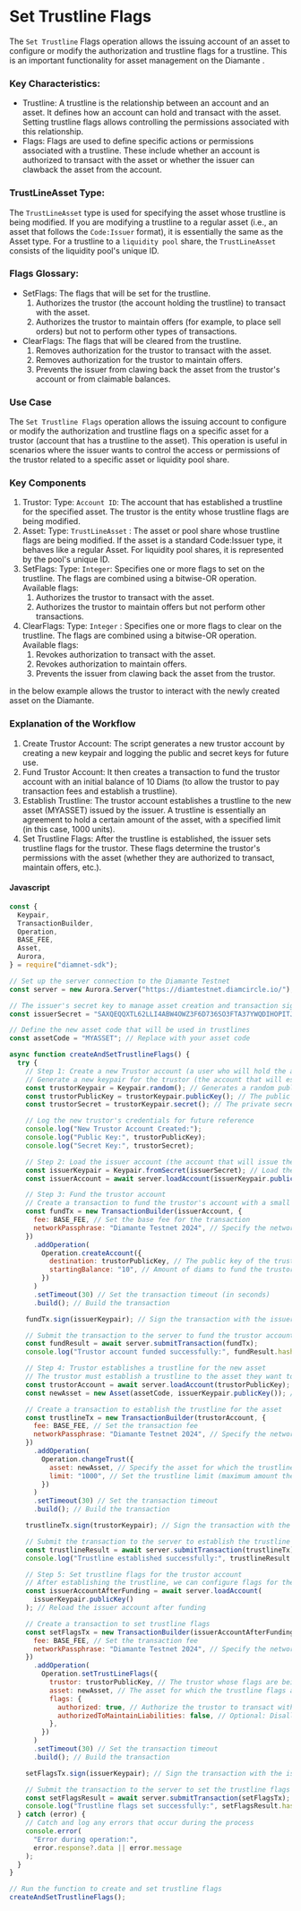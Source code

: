 # Set Trustline Flags

The `Set Trustline` Flags operation allows the issuing account of an asset to configure or modify the authorization and trustline flags for a trustline. This is an important functionality for asset management on the Diamante .

### Key Characteristics:

- Trustline: A trustline is the relationship between an account and an asset. It defines how an account can hold and transact with the asset. Setting trustline flags allows controlling the permissions associated with this relationship.
- Flags: Flags are used to define specific actions or permissions associated with a trustline. These include whether an account is authorized to transact with the asset or whether the issuer can clawback the asset from the account.

### TrustLineAsset Type:

The `TrustLineAsset` type is used for specifying the asset whose trustline is being modified. If you are modifying a trustline to a regular asset (i.e., an asset that follows the `Code:Issuer` format), it is essentially the same as the Asset type. For a trustline to a `liquidity pool` share, the `TrustLineAsset` consists of the liquidity pool's unique ID.

### Flags Glossary:

- SetFlags: The flags that will be set for the trustline.
  1.  Authorizes the trustor (the account holding the trustline) to transact with the asset.
  2.  Authorizes the trustor to maintain offers (for example, to place sell orders) but not to perform other types of transactions.
- ClearFlags: The flags that will be cleared from the trustline.
  1.  Removes authorization for the trustor to transact with the asset.
  2.  Removes authorization for the trustor to maintain offers.
  3.  Prevents the issuer from clawing back the asset from the trustor's account or from claimable balances.

### Use Case

The `Set Trustline Flags` operation allows the issuing account to configure or modify the authorization and trustline flags on a specific asset for a trustor (account that has a trustline to the asset). This operation is useful in scenarios where the issuer wants to control the access or permissions of the trustor related to a specific asset or liquidity pool share.

### Key Components

1. Trustor: Type: `Account ID`: The account that has established a trustline for the specified asset. The trustor is the entity whose trustline flags are being modified.
2. Asset: Type: `TrustLineAsset` : The asset or pool share whose trustline flags are being modified. If the asset is a standard Code:Issuer type, it behaves like a regular Asset. For liquidity pool shares, it is represented by the pool's unique ID.
3. SetFlags: Type: `Integer`: Specifies one or more flags to set on the trustline. The flags are combined using a bitwise-OR operation. Available flags:
   1. Authorizes the trustor to transact with the asset.
   2. Authorizes the trustor to maintain offers but not perform other transactions.
4. ClearFlags: Type: `Integer` : Specifies one or more flags to clear on the trustline. The flags are combined using a bitwise-OR operation. Available flags:
   1. Revokes authorization to transact with the asset.
   2. Revokes authorization to maintain offers.
   3. Prevents the issuer from clawing back the asset from the trustor.

in the below example allows the trustor to interact with the newly created asset on the Diamante.

### Explanation of the Workflow

1. Create Trustor Account: The script generates a new trustor account by creating a new keypair and logging the public and secret keys for future use.
2. Fund Trustor Account: It then creates a transaction to fund the trustor account with an initial balance of 10 Diams (to allow the trustor to pay transaction fees and establish a trustline).
3. Establish Trustline: The trustor account establishes a trustline to the new asset (MYASSET) issued by the issuer. A trustline is essentially an agreement to hold a certain amount of the asset, with a specified limit (in this case, 1000 units).
4. Set Trustline Flags: After the trustline is established, the issuer sets trustline flags for the trustor. These flags determine the trustor's permissions with the asset (whether they are authorized to transact, maintain offers, etc.).

<!-- tabs:start -->

#### **Javascript**

```js
const {
  Keypair,
  TransactionBuilder,
  Operation,
  BASE_FEE,
  Asset,
  Aurora,
} = require("diamnet-sdk");

// Set up the server connection to the Diamante Testnet
const server = new Aurora.Server("https://diamtestnet.diamcircle.io/");

// The issuer's secret key to manage asset creation and transaction signing
const issuerSecret = "SAXQEQQXTL62LLI4ABW4OWZ3F6D736SO3FTA37YWQDIHOPITJYEMJY67";

// Define the new asset code that will be used in trustlines
const assetCode = "MYASSET"; // Replace with your asset code

async function createAndSetTrustlineFlags() {
  try {
    // Step 1: Create a new Trustor account (a user who will hold the asset)
    // Generate a new keypair for the trustor (the account that will establish the trustline)
    const trustorKeypair = Keypair.random(); // Generates a random public/private key pair
    const trustorPublicKey = trustorKeypair.publicKey(); // The public key of the trustor
    const trustorSecret = trustorKeypair.secret(); // The private secret key of the trustor

    // Log the new trustor's credentials for future reference
    console.log("New Trustor Account Created:");
    console.log("Public Key:", trustorPublicKey);
    console.log("Secret Key:", trustorSecret);

    // Step 2: Load the issuer account (the account that will issue the asset)
    const issuerKeypair = Keypair.fromSecret(issuerSecret); // Load the issuer's keypair from the secret key
    const issuerAccount = await server.loadAccount(issuerKeypair.publicKey()); // Load the issuer's account details from the server

    // Step 3: Fund the trustor account
    // Create a transaction to fund the trustor's account with a small starting balance (e.g., 10 diams)
    const fundTx = new TransactionBuilder(issuerAccount, {
      fee: BASE_FEE, // Set the base fee for the transaction
      networkPassphrase: "Diamante Testnet 2024", // Specify the network for the transaction
    })
      .addOperation(
        Operation.createAccount({
          destination: trustorPublicKey, // The public key of the trustor being funded
          startingBalance: "10", // Amount of diams to fund the trustor's account with
        })
      )
      .setTimeout(30) // Set the transaction timeout (in seconds)
      .build(); // Build the transaction

    fundTx.sign(issuerKeypair); // Sign the transaction with the issuer's keypair

    // Submit the transaction to the server to fund the trustor account
    const fundResult = await server.submitTransaction(fundTx);
    console.log("Trustor account funded successfully:", fundResult.hash); // Log the result of the fund transaction

    // Step 4: Trustor establishes a trustline for the new asset
    // The trustor must establish a trustline to the asset they want to transact with
    const trustorAccount = await server.loadAccount(trustorPublicKey); // Load the trustor's account details
    const newAsset = new Asset(assetCode, issuerKeypair.publicKey()); // Create a new asset instance with the issuer's public key

    // Create a transaction to establish the trustline for the asset
    const trustlineTx = new TransactionBuilder(trustorAccount, {
      fee: BASE_FEE, // Set the transaction fee
      networkPassphrase: "Diamante Testnet 2024", // Specify the network for the transaction
    })
      .addOperation(
        Operation.changeTrust({
          asset: newAsset, // Specify the asset for which the trustline is being established
          limit: "1000", // Set the trustline limit (maximum amount the trustor can hold of the asset)
        })
      )
      .setTimeout(30) // Set the transaction timeout
      .build(); // Build the transaction

    trustlineTx.sign(trustorKeypair); // Sign the transaction with the trustor's keypair

    // Submit the transaction to the server to establish the trustline
    const trustlineResult = await server.submitTransaction(trustlineTx);
    console.log("Trustline established successfully:", trustlineResult.hash); // Log the result of the trustline transaction

    // Step 5: Set trustline flags for the trustor account
    // After establishing the trustline, we can configure flags for the trustor account regarding the asset
    const issuerAccountAfterFunding = await server.loadAccount(
      issuerKeypair.publicKey()
    ); // Reload the issuer account after funding

    // Create a transaction to set trustline flags
    const setFlagsTx = new TransactionBuilder(issuerAccountAfterFunding, {
      fee: BASE_FEE, // Set the transaction fee
      networkPassphrase: "Diamante Testnet 2024", // Specify the network for the transaction
    })
      .addOperation(
        Operation.setTrustLineFlags({
          trustor: trustorPublicKey, // The trustor whose flags are being set
          asset: newAsset, // The asset for which the trustline flags are being set
          flags: {
            authorized: true, // Authorize the trustor to transact with the asset
            authorizedToMaintainLiabilities: false, // Optional: Disallow the trustor to maintain liabilities for the asset
          },
        })
      )
      .setTimeout(30) // Set the transaction timeout
      .build(); // Build the transaction

    setFlagsTx.sign(issuerKeypair); // Sign the transaction with the issuer's keypair

    // Submit the transaction to the server to set the trustline flags
    const setFlagsResult = await server.submitTransaction(setFlagsTx);
    console.log("Trustline flags set successfully:", setFlagsResult.hash); // Log the result of the flag setting transaction
  } catch (error) {
    // Catch and log any errors that occur during the process
    console.error(
      "Error during operation:",
      error.response?.data || error.message
    );
  }
}

// Run the function to create and set trustline flags
createAndSetTrustlineFlags();
```

<!-- tabs:end -->
